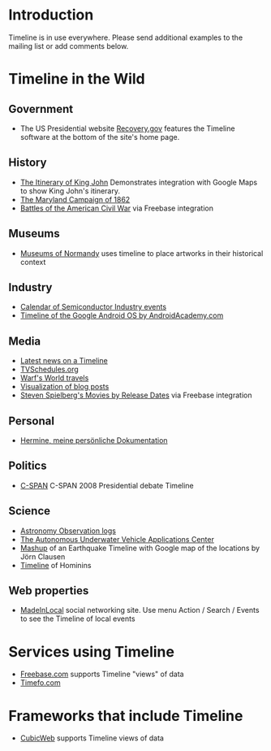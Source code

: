 # Introduction #

Timeline is in use everywhere.
Please send additional examples to the mailing list or add comments below.

# Timeline in the Wild #

## Government ##
  * The US Presidential website [Recovery.gov](http://www.recovery.gov/) features the Timeline software at the bottom of the site's home page.
## History ##
  * [The Itinerary of King John](http://home.myuw.net/jjcrump/Timelines/itinerary/JohnItinerary.html) Demonstrates integration with Google Maps to show King John's itinerary.
  * [The Maryland Campaign of 1862](http://aotw.org/timeline.php)
  * [Battles of the American Civil War](http://www.freebase.com/view/user/danm/default_domain/views/battles_of_the_american_civil_war?view_id=timeline) via Freebase integration

## Museums ##
  * [Museums of Normandy](http://www.musees-haute-normandie.fr/collections/) uses timeline to place artworks in their historical context

## Industry ##
  * [Calendar of Semiconductor Industry events](http://www.semi-directory.com/events.asp)
  * [Timeline of the Google Android OS by AndroidAcademy.com](http://www.androidacademy.com/3-features/40-current/49-article-what-m)

## Media ##
  * [Latest news on a Timeline](http://news.alexeysmirnov.name/)
  * [TVSchedules.org](http://www.tvschedules.org/)
  * [Warf's World travels](http://www3.telus.net/warfsworld/html/travel/travel_timeline.htm)
  * [Visualization of blog posts](http://jimmymacofphoenix.com/timeline/timeline.aspx)
  * [Steven Spielberg's Movies by Release Dates](http://www.freebase.com/view/user/dfhuynh/default_domain/views/steven_spielberg_s_movies_by_release_dates) via Freebase integration

## Personal ##
  * [Hermine, meine persönliche Dokumentation](http://www.mensching.info/family/hermine/hermine-timeline.html)

## Politics ##
  * [C-SPAN](http://debatehub.c-span.org/) C-SPAN 2008 Presidential debate Timeline

## Science ##
  * [Astronomy Observation logs](http://www.astronomer.me.uk/logs/by-timeline/)
  * [The Autonomous Underwater Vehicle Applications Center](http://auvac.org/resources/infographic/timeline/)
  * [Mashup](http://www.oe-files.de/gmaps/eqmashup.html) of an Earthquake Timeline with Google map of the locations by Jörn Clausen
  * [Timeline](http://hominin.net/timeline/) of Hominins

## Web properties ##
  * [MadeInLocal](http://www.madeinlocal.com/) social networking site. Use menu Action / Search / Events to see the Timeline of local events

# Services using Timeline #
  * [Freebase.com](http://freebase.com) supports Timeline "views" of data
  * [Timefo.com](http://timefo.com)

# Frameworks that include Timeline #
  * [CubicWeb](http://www.cubicweb.org) supports Timeline views of data